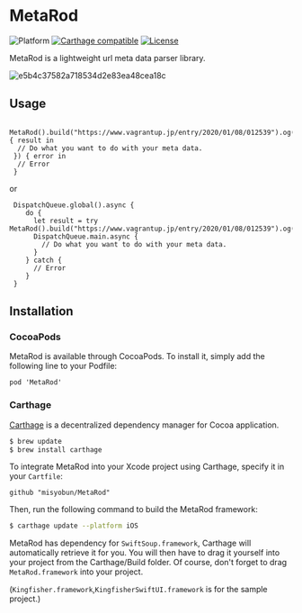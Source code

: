 # MetaRod
![Platform](https://img.shields.io/badge/platform-iOS-lightgrey.svg)
[![Carthage compatible](https://img.shields.io/badge/Carthage-compatible-4BC51D.svg)](https://github.com/Carthage/Carthage)
[![License](https://img.shields.io/badge/license-MIT-blue.svg)](https://github.com/komaji/GradientAnimationView/blob/master/LICENSE)

MetaRod is a lightweight url meta data parser library.


![e5b4c37582a718534d2e83ea48cea18c](https://user-images.githubusercontent.com/509448/72453120-f123cf00-3801-11ea-8947-a1540f91b27e.gif)

## Usage

```
 MetaRod().build("https://www.vagrantup.jp/entry/2020/01/08/012539").og(completion: { result in
  // Do what you want to do with your meta data.
 }) { error in
  // Error
 }
```
or 
```
 DispatchQueue.global().async {
    do {
      let result = try MetaRod().build("https://www.vagrantup.jp/entry/2020/01/08/012539").og()
      DispatchQueue.main.async {           
        // Do what you want to do with your meta data.                
      }
    } catch {
      // Error     
    }
 }
```

## Installation

### CocoaPods

MetaRod is available through CocoaPods. To install it, simply add the following line to your Podfile:

```
pod 'MetaRod'
```

### Carthage

[Carthage](https://github.com/Carthage/Carthage) is a decentralized dependency manager for Cocoa application.

``` bash
$ brew update
$ brew install carthage
```

To integrate MetaRod into your Xcode project using Carthage, specify it in your `Cartfile`:

``` ogdl
github "misyobun/MetaRod"
```

Then, run the following command to build the MetaRod framework:

``` bash
$ carthage update --platform iOS
```

MetaRod has dependency for `SwiftSoup.framework`, Carthage will automatically retrieve it for you. 
You will then have to drag it yourself into your project from the Carthage/Build folder.
Of course, don't forget to drag `MetaRod.framework` into your project.

(`Kingfisher.framework`,`KingfisherSwiftUI.framework` is for the sample project.)

